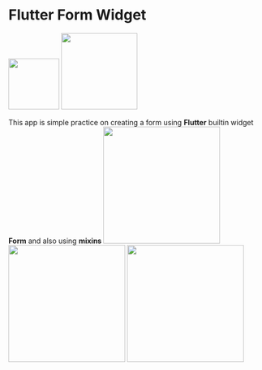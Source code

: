 # Flutter Form Widget


<img src="https://user-images.githubusercontent.com/32733023/48663958-49492f00-eaa0-11e8-88be-b5621fbac729.png" width="100">
<img src="https://user-images.githubusercontent.com/32733023/48663962-549c5a80-eaa0-11e8-8f4c-938cc64fef4d.png" width="150">

This app is simple practice on creating a form using **Flutter** builtin widget **Form** and also using **mixins**
<img src="https://user-images.githubusercontent.com/32733023/48663973-7bf32780-eaa0-11e8-80c6-8f05c007ade8.png" width="230">
<img src="https://user-images.githubusercontent.com/32733023/48663999-ba88e200-eaa0-11e8-9581-1629df641442.png" width="230">
<img src="https://user-images.githubusercontent.com/32733023/48664030-5a467000-eaa1-11e8-9ff9-0fc98507ae19.png" width="230">
